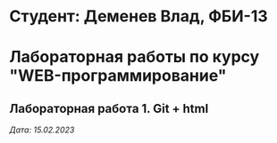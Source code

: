 # Студент: Деменев Влад, ФБИ-13

# Лабораторная работы по курсу "WEB-программирование"

## Лабораторная работа 1. Git + html

*Дата: 15.02.2023*


